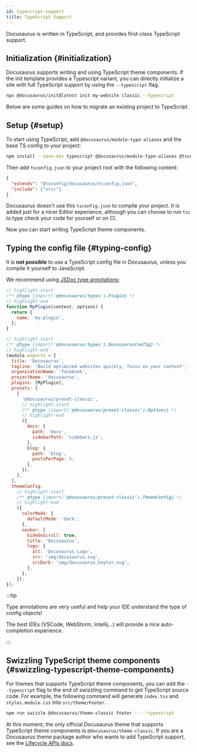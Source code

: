 ```yaml
---
id: typescript-support
title: TypeScript Support
---
```


Docusaurus is written in TypeScript, and provides first-class TypeScript support.

## Initialization {#initialization}

Docusaurus supports writing and using TypeScript theme components. If the init template provides a Typescript variant, you can directly initialize a site with full TypeScript support by using the `--typescript` flag.

```bash
npx @docusaurus/init@latest init my-website classic --typescript
```

Below are some guides on how to migrate an existing project to TypeScript.

## Setup {#setup}

To start using TypeScript, add `@docusaurus/module-type-aliases` and the base TS config to your project:

```bash npm2yarn
npm install --save-dev typescript @docusaurus/module-type-aliases @tsconfig/docusaurus
```

Then add `tsconfig.json` to your project root with the following content:

```json title="tsconfig.json"
{
  "extends": "@tsconfig/docusaurus/tsconfig.json",
  "include": ["src/"]
}
```

Docusaurus doesn't use this `tsconfig.json` to compile your project. It is added just for a nicer Editor experience, although you can choose to run `tsc` to type check your code for yourself or on CI.

Now you can start writing TypeScript theme components.

## Typing the config file {#typing-config}

It is **not possible** to use a TypeScript config file in Docusaurus, unless you compile it yourself to JavaScript.

We recommend using [JSDoc type annotations](https://www.typescriptlang.org/docs/handbook/jsdoc-supported-types.html):

<!-- prettier-ignore-start -->
```js title="docusaurus.config.js"
// highlight-start
/** @type {import('@docusaurus/types').Plugin} */
// highlight-end
function MyPlugin(context, options) {
  return {
    name: 'my-plugin',
  };
}

// highlight-start
/** @type {import('@docusaurus/types').DocusaurusConfig} */
// highlight-end
(module.exports = {
  title: 'Docusaurus',
  tagline: 'Build optimized websites quickly, focus on your content',
  organizationName: 'facebook',
  projectName: 'docusaurus',
  plugins: [MyPlugin],
  presets: [
    [
      '@docusaurus/preset-classic',
      // highlight-start
      /** @type {import('@docusaurus/preset-classic').Options} */
      // highlight-end
      ({
        docs: {
          path: 'docs',
          sidebarPath: 'sidebars.js',
        },
        blog: {
          path: 'blog',
          postsPerPage: 5,
        },
      }),
    ],
  ],
  themeConfig:
    // highlight-start
    /** @type {import('@docusaurus/preset-classic').ThemeConfig} */
    // highlight-end
    ({
      colorMode: {
        defaultMode: 'dark',
      },
      navbar: {
        hideOnScroll: true,
        title: 'Docusaurus',
        logo: {
          alt: 'Docusaurus Logo',
          src: 'img/docusaurus.svg',
          srcDark: 'img/docusaurus_keytar.svg',
        },
      },
    }),
});
```
<!-- prettier-ignore-end -->

:::tip

Type annotations are very useful and help your IDE understand the type of config objects!

The best IDEs (VSCode, WebStorm, Intellij...) will provide a nice auto-completion experience.

:::

## Swizzling TypeScript theme components {#swizzling-typescript-theme-components}

For themes that supports TypeScript theme components, you can add the `--typescript` flag to the end of swizzling command to get TypeScript source code. For example, the following command will generate `index.tsx` and `styles.module.css` into `src/theme/Footer`.

```bash npm2yarn
npm run swizzle @docusaurus/theme-classic Footer -- --typescript
```

At this moment, the only official Docusaurus theme that supports TypeScript theme components is `@docusaurus/theme-classic`. If you are a Docusaurus theme package author who wants to add TypeScript support, see the [Lifecycle APIs docs](./lifecycle-apis.md#gettypescriptthemepath).
